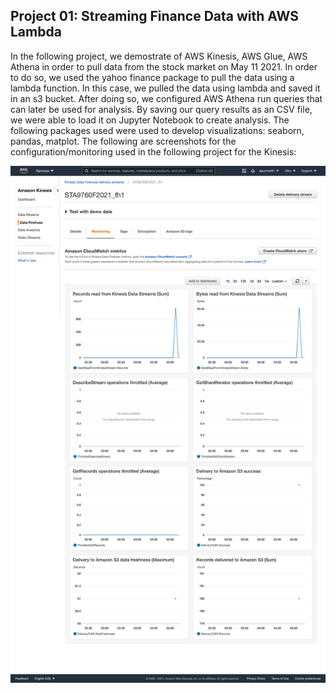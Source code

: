 ## Project 01: Streaming Finance Data with AWS Lambda

In the following project, we demostrate of AWS Kinesis, AWS Glue, AWS Athena in order to pull data from the stock market on May 11 2021. In order to do so, we used the yahoo finance package to pull the data using a lambda function. In this case, we pulled the data using lambda and saved it in an s3 bucket. After doing so, we configured AWS Athena run queries that can later be used for analysis. By saving our query results as an CSV file, we were able to load it on Jupyter Notebook to create analysis. The following packages used were used to develop visualizations: seaborn, pandas, matplot. The following are screenshots for the configuration/monitoring used in the following project for the Kinesis:

**![cluster_iamge](assets/kinesis_config.png)**





